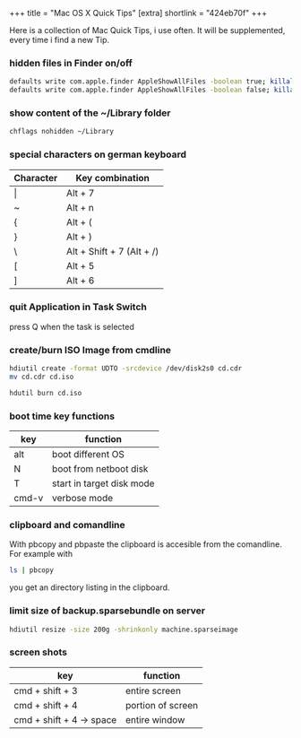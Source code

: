 +++
title = "Mac OS X Quick Tips"
[extra]
shortlink = "424eb70f"
+++

Here is a collection of Mac Quick Tips, i use often. It will be supplemented, every
time i find a new Tip.

### hidden files in Finder on/off

```bash
defaults write com.apple.finder AppleShowAllFiles -boolean true; killall Finder
defaults write com.apple.finder AppleShowAllFiles -boolean false; killall Finder
```

### show content of the ~/Library folder

```bash
chflags nohidden ~/Library
```

### special characters on german keyboard

<table>
	<thead>
		<tr><th>Character</th><th>Key combination</th></tr>
	</thead>
	<tbody>
		<tr><td>&#x007c;</td><td>Alt + 7</td></tr>
		<tr><td>~</td><td>Alt + n</td></tr>
		<tr><td>{</td><td>Alt + (</td></tr>
		<tr><td>}</td><td>Alt + )</td></tr>
		<tr><td>&#x005c;</td><td>Alt + Shift + 7 (Alt + /)</td></tr>
		<tr><td>[</td><td>Alt + 5</td></tr>
		<tr><td>]</td><td>Alt + 6</td></tr>
	</tbody>
</table>

### quit Application in Task Switch
press Q when the task is selected

### create/burn ISO Image from cmdline

```bash
hdiutil create -format UDTO -srcdevice /dev/disk2s0 cd.cdr
mv cd.cdr cd.iso

hdutil burn cd.iso
```

### boot time key functions

<table>
	<thead>
		<tr><th>key</th><th>function</th></tr>
	</thead>
	<tbody>
		<tr><td>alt</td><td>boot different OS</td></tr>
		<tr><td>N</td><td>boot from netboot disk</td></tr>
		<tr><td>T</td><td>start in target disk mode</td></tr>
		<tr><td>cmd-v</td><td>verbose mode</td></tr>
	</tbody>
</table>

### clipboard and comandline

With pbcopy and pbpaste the clipboard is accesible from the comandline. For example with

```bash
ls | pbcopy
```

you get an directory listing in the clipboard.

### limit size of backup.sparsebundle on server

```bash
hdiutil resize -size 200g -shrinkonly machine.sparseimage
```

### screen shots

<table>
	<thead>
		<tr><th>key</th><th>function</th></tr>
	</thead>
	<tbody>
		<tr><td>cmd + shift + 3</td><td>entire screen</td></tr>
		<tr><td>cmd + shift + 4</td><td>portion of screen</td></tr>
		<tr><td>cmd + shift + 4 &#8594; space</td><td>entire window</td></tr>
	</tbody>
</table>
